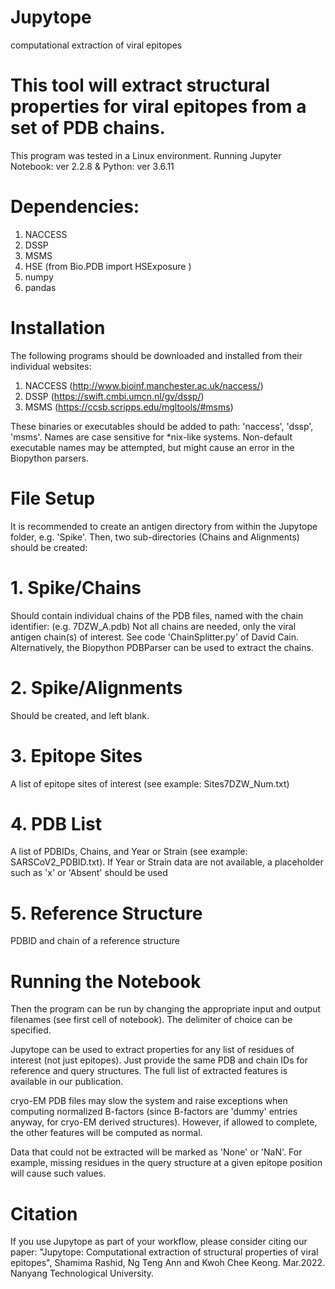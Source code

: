 # Jupytope
computational extraction of viral epitopes
# This tool will extract structural properties for viral epitopes from a set of PDB chains.

This program was tested in a Linux environment. 
Running Jupyter Notebook: 
ver 2.2.8 & Python: ver 3.6.11

# Dependencies:
1. NACCESS
2. DSSP
3. MSMS
4. HSE (from Bio.PDB import HSExposure )
5. numpy
6. pandas


# Installation
The following programs should be downloaded and installed from their individual websites:

1. NACCESS (http://www.bioinf.manchester.ac.uk/naccess/)
2. DSSP (https://swift.cmbi.umcn.nl/gv/dssp/)
3. MSMS (https://ccsb.scripps.edu/mgltools/#msms)

These binaries or executables should be added to path: 'naccess', 'dssp', 'msms'.
Names are case sensitive for *nix-like systems. 
Non-default executable names may be attempted, but might cause an error in the Biopython parsers.

#  File Setup 

It is recommended to create an antigen directory from within the Jupytope folder, e.g. 'Spike'.
Then, two sub-directories (Chains and Alignments) should be created:

# 1. Spike/Chains
Should contain individual chains of the PDB files, named with the chain identifier: (e.g. 7DZW_A.pdb)
Not all chains are needed, only the viral antigen chain(s) of interest.
See code 'ChainSplitter.py' of David Cain. Alternatively, the Biopython PDBParser can be used to extract the chains.

# 2. Spike/Alignments
Should be created, and left blank. 
# 3. Epitope Sites
A list of epitope sites of interest (see example: Sites7DZW_Num.txt)
# 4. PDB List
A list of PDBIDs, Chains, and Year or Strain (see example: SARSCoV2_PDBID.txt). 
If Year or Strain data are not available, a placeholder such as 'x' or 'Absent' should be used
# 5. Reference Structure
PDBID and chain of a reference structure

# Running the Notebook

Then the program can be run by changing the appropriate input and output filenames (see first cell of notebook). 
The delimiter of choice can be specified.

Jupytope can be used to extract properties for any list of residues of interest (not just epitopes). 
Just provide the same PDB and chain IDs for reference and query structures. 
The full list of extracted features is available in our publication.

cryo-EM PDB files may slow the system and raise exceptions when computing normalized B-factors (since B-factors are 'dummy' entries anyway, for cryo-EM derived structures). 
However, if allowed to complete, the other features will be computed as normal.

Data that could not be extracted will be marked as 'None' or 'NaN'.
For example, missing residues in the query structure at a given epitope position will cause such values. 


# Citation
If you use Jupytope as part of your workflow, please consider citing our paper:
"Jupytope: Computational extraction of structural properties of viral epitopes", Shamima Rashid, Ng Teng Ann and Kwoh Chee Keong. Mar.2022. Nanyang Technological University.
